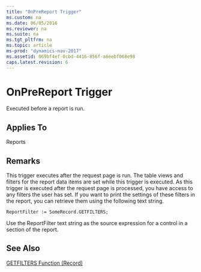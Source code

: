 ```yaml
---
title: "OnPreReport Trigger"
ms.custom: na
ms.date: 06/05/2016
ms.reviewer: na
ms.suite: na
ms.tgt_pltfrm: na
ms.topic: article
ms-prod: "dynamics-nav-2017"
ms.assetid: 069bf4ef-0cbd-4416-856f-a6eebf068e98
caps.latest.revision: 6
---
```

# OnPreReport Trigger
Executed before a report is run.  
  
## Applies To  
 Reports  
  
## Remarks  
 This trigger executes after the request page is run. The table views and filters for the report data items are set while this trigger is executed. As this trigger is executed after the request page is processed, you have access to any filters the user has set. If you want to print the settings of these filters in the report, you can retrieve them using the following text string.  
  
```  
ReportFilter := SomeRecord.GETFILTERS;  
```  
  
 Use the ReportFilter text string as the source expression for a control in a section of the report.  
  
## See Also  
 [GETFILTERS Function \(Record\)](GETFILTERS-Function--Record-.md)